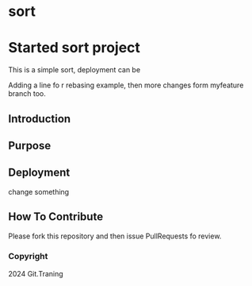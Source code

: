 # sort
# Started sort project
This is a simple sort, deployment can be

Adding a line fo r rebasing example, then more changes form myfeature branch too.
## Introduction

## Purpose 

## Deployment

change something

## How To Contribute
Please fork this repository and then issue PullRequests fo review.

### Copyright 

2024 Git.Traning
